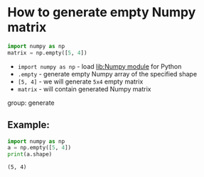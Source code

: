 # How to generate empty Numpy matrix

```python
import numpy as np
matrix = np.empty([5, 4])
```

- `import numpy as np` - load [lib:Numpy module](/python-numpy/how-to-install-python-numpy-lib) for Python
- `.empty` - generate empty Numpy array of the specified shape
- `[5, 4]` - we will generate `5x4` empty matrix
- `matrix` - will contain generated Numpy matrix

group: generate

## Example: 
```python
import numpy as np
a = np.empty([5, 4])
print(a.shape)
```
```
(5, 4)

```

